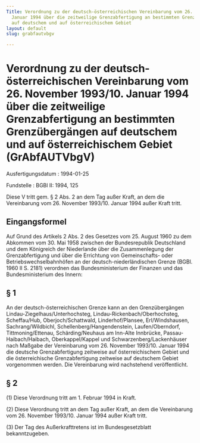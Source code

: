 ```yaml
---
Title: Verordnung zu der deutsch-österreichischen Vereinbarung vom 26. November 1993/10.
  Januar 1994 über die zeitweilige Grenzabfertigung an bestimmten Grenzübergängen
  auf deutschem und auf österreichischem Gebiet
layout: default
slug: grabfautvbgv

---
```


# Verordnung zu der deutsch-österreichischen Vereinbarung vom 26. November 1993/10. Januar 1994 über die zeitweilige Grenzabfertigung an bestimmten Grenzübergängen auf deutschem und auf österreichischem Gebiet (GrAbfAUTVbgV)

Ausfertigungsdatum
:   1994-01-25

Fundstelle
:   BGBl II: 1994, 125

Diese V tritt gem. § 2 Abs. 2 an dem Tag außer Kraft, an dem die
Vereinbarung vom 26. November 1993/10. Januar 1994 außer Kraft tritt.


## Eingangsformel

Auf Grund des Artikels 2 Abs. 2 des Gesetzes vom 25. August 1960 zu
dem Abkommen vom 30. Mai 1958 zwischen der Bundesrepublik Deutschland
und dem Königreich der Niederlande über die Zusammenlegung der
Grenzabfertigung und über die Errichtung von Gemeinschafts- oder
Betriebswechselbahnhöfen an der deutsch-niederländischen Grenze (BGBl.
1960 II S. 2181) verordnen das Bundesministerium der Finanzen und das
Bundesministerium des Innern:


## § 1

An der deutsch-österreichischen Grenze kann an den Grenzübergängen
Lindau-Ziegelhaus/Unterhochsteg, Lindau-Rickenbach/Oberhochsteg,
Scheffau/Hub, Oberjoch/Schattwald, Linderhof/Plansee, Erl/Windshausen,
Sachrang/Wildbichl, Schellenberg/Hangendenstein, Laufen/Oberndorf,
Tittmoning/Ettenau, Schärding/Neuhaus am Inn-Alte Innbrücke, Passau-
Haibach/Haibach, Oberkappel/Kappel und Schwarzenberg/Lackenhäuser nach
Maßgabe der Vereinbarung vom 26. November 1993/10. Januar 1994 die
deutsche Grenzabfertigung zeitweise auf österreichischem Gebiet und
die österreichische Grenzabfertigung zeitweise auf deutschem Gebiet
vorgenommen werden. Die Vereinbarung wird nachstehend veröffentlicht.


## § 2

(1) Diese Verordnung tritt am 1. Februar 1994 in Kraft.

(2) Diese Verordnung tritt an dem Tag außer Kraft, an dem die
Vereinbarung vom 26. November 1993/10. Januar 1994 außer Kraft tritt.

(3) Der Tag des Außerkrafttretens ist im Bundesgesetzblatt
bekanntzugeben.

